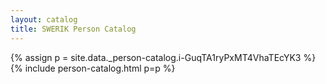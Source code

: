 ```yaml
---
layout: catalog
title: SWERIK Person Catalog
---
```

{% assign p = site.data._person-catalog.i-GuqTA1ryPxMT4VhaTEcYK3 %}
{% include person-catalog.html p=p %}

